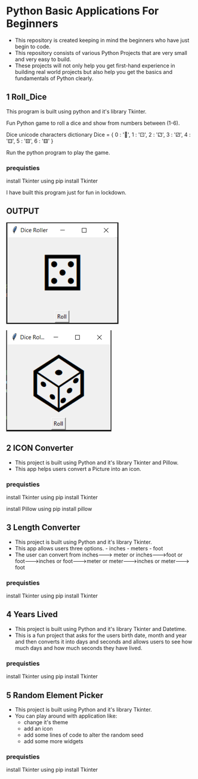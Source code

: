 # Python Basic Applications For Beginners
- This repository is created keeping in mind the beginners who have just begin to code.
- This repository consists of various Python Projects that are very small and very easy to build. 
- These projects will not only help you get first-hand experience in building real world projects but also help you get the basics and fundamentals of Python clearly.



## 1 Roll_Dice
This program is built using python and it's library Tkinter.

Fun Python game to roll a dice and show from numbers between (1-6).

Dice unicode characters dictionary
Dice = {
    0 : '🎲',
    1 : '⚀',
    2 : '⚁',
    3 : '⚂',
    4 : '⚃',
    5 : '⚄',
    6 : '⚅'
}

Run the python program to play the game.

### prequisties
install Tkinter using 
pip install Tkinter


I have built this program just for fun in lockdown.

## OUTPUT
![Output-1](/images/Ouput-1.png)

![Output-2](/images/Output-2.png)

## 2 ICON Converter
- This project is built using Python and it's library Tkinter and Pillow.
- This app helps users convert a Picture into an icon.

### prequisties
install Tkinter using 
pip install Tkinter

install Pillow using 
pip install pillow


## 3 Length Converter
- This project is built using Python and it's library Tkinter.
- This app allows users three options.
      - inches
      - meters
      - foot
- The user can convert from inches---> meter or inches--->foot or foot--->inches or foot--->meter or meter--->inches or meter---> foot

### prequisties
install Tkinter using 
pip install Tkinter



## 4 Years Lived
- This project is built using Python and it's library Tkinter and Datetime.
- This is a fun project that asks for the users birth date, month and year and then converts it into days and seconds and allows users to see how much days and how much seconds they have lived.

### prequisties
install Tkinter using 
pip install Tkinter


## 5 Random Element Picker
- This project is built using Python and it's library Tkinter.
- You can play around with application like:
    - change it's theme
    - add an icon
    - add some lines of code to alter the random seed
    - add some more widgets



### prequisties
install Tkinter using 
pip install Tkinter

